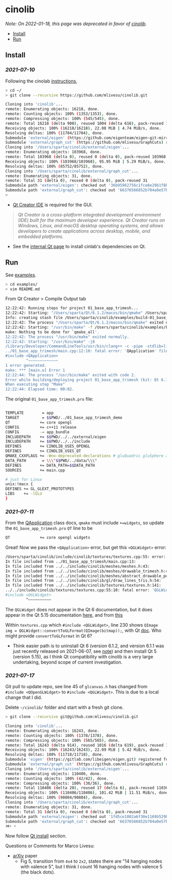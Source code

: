 # cinolib

*Note:  On 2022-01-18, this page was deprecated in favor of [cinolib](cinolib/README.md)*.

  * [Install](#install)
  * [Run](#run)

## Install

### *2021-07-10* 

Following the cinolab [instructions](https://github.com/mlivesu/cinolib#usage),

```bash
> cd ~/
> git clone --recursive https://github.com/mlivesu/cinolib.git

Cloning into 'cinolib'...
remote: Enumerating objects: 16218, done.
remote: Counting objects: 100% (1353/1353), done.
remote: Compressing objects: 100% (545/545), done.
remote: Total 16218 (delta 900), reused 1004 (delta 616), pack-reused 14865
Receiving objects: 100% (16218/16218), 22.08 MiB | 4.74 MiB/s, done.
Resolving deltas: 100% (11704/11704), done.
Submodule 'external/eigen' (https://github.com/eigenteam/eigen-git-mirror) registered for path 'external/eigen'
Submodule 'external/graph_cut' (https://github.com/mlivesu/GraphCuts) registered for path 'external/graph_cut'
Cloning into '/Users/sparta/cinolib/external/eigen'...
remote: Enumerating objects: 103968, done.
remote: Total 103968 (delta 0), reused 0 (delta 0), pack-reused 103968
Receiving objects: 100% (103968/103968), 95.95 MiB | 5.29 MiB/s, done.
Resolving deltas: 100% (85752/85752), done.
Cloning into '/Users/sparta/cinolib/external/graph_cut'...
remote: Enumerating objects: 31, done.
remote: Total 31 (delta 0), reused 0 (delta 0), pack-reused 31
Submodule path 'external/eigen': checked out '36b95962756c1fce8e29b1f8bc45967f30773c00'
Submodule path 'external/graph_cut': checked out '66376566852b704a0e57bf49dcac74ee5210ff18'
>
```

* [Qt Creator IDE](https://www.qt.io/product) is required for the GUI.

> *Qt Creator is a cross-platform integrated development environment (IDE) built for the maximum developer experience. Qt Creator runs on Windows, Linux, and macOS desktop operating systems, and allows developers to create applications across desktop, mobile, and embedded platforms.*

* See the [internal Qt page](qt.md) to install cinlab's dependencies on Qt.

## Run

See [examples](https://github.com/mlivesu/cinolib/tree/master/examples#examples).

```bash
> cd examples/
> vim README.md
```

From Qt Creator > Compile Output tab

```bash
12:22:42: Running steps for project 01_base_app_trimesh...
12:22:42: Starting: "/Users/sparta/Qt/6.1.2/macos/bin/qmake" /Users/sparta/cinolib/examples/01_base_app_trimesh/01_base_app_trimesh.pro -spec macx-clang CONFIG+=debug CONFIG+=x86_64 CONFIG+=qml_debug
Info: creating stash file /Users/sparta/cinolib/examples/build-01_base_app_trimesh-Qt_6_1_2_for_macOS-Debug/.qmake.stash
12:22:42: The process "/Users/sparta/Qt/6.1.2/macos/bin/qmake" exited normally.
12:22:42: Starting: "/usr/bin/make" -f /Users/sparta/cinolib/examples/build-01_base_app_trimesh-Qt_6_1_2_for_macOS-Debug/Makefile qmake_all
make: Nothing to be done for `qmake_all'.
12:22:42: The process "/usr/bin/make" exited normally.
12:22:42: Starting: "/usr/bin/make" -j8
/Library/Developer/CommandLineTools/usr/bin/clang++ -c -pipe -stdlib=libc++ -Wno-deprecated-declarations -O2 -std=gnu++1z  -arch x86_64 -isysroot /Library/Developer/CommandLineTools/SDKs/MacOSX.sdk -mmacosx-version-min=10.14 -Wall -Wextra -fPIC -DCINOLIB_USES_OPENGL -DCINOLIB_USES_QT -DDATA_PATH=\"/Users/sparta/cinolib/examples/01_base_app_trimesh/../data/\" -DQT_QML_DEBUG -DQT_NO_DEBUG -DQT_OPENGL_LIB -DQT_GUI_LIB -DQT_CORE_LIB -I../01_base_app_trimesh -I. -I../../external/eigen -I../../include -I../../../Qt/6.1.2/macos/lib/QtOpenGL.framework/Headers -I../../../Qt/6.1.2/macos/lib/QtGui.framework/Headers -I../../../Qt/6.1.2/macos/lib/QtCore.framework/Headers -I. -I/Library/Developer/CommandLineTools/SDKs/MacOSX.sdk/System/Library/Frameworks/OpenGL.framework/Headers -I/Library/Developer/CommandLineTools/SDKs/MacOSX.sdk/System/Library/Frameworks/AGL.framework/Headers -I/Library/Developer/CommandLineTools/SDKs/MacOSX.sdk/System/Library/Frameworks/OpenGL.framework/Headers -I/Library/Developer/CommandLineTools/SDKs/MacOSX.sdk/System/Library/Frameworks/AGL.framework/Headers -I../../../Qt/6.1.2/macos/mkspecs/macx-clang -F/Users/sparta/Qt/6.1.2/macos/lib -o main.o ../01_base_app_trimesh/main.cpp
../01_base_app_trimesh/main.cpp:12:10: fatal error: 'QApplication' file not found
#include <QApplication>
         ^~~~~~~~~~~~~~
1 error generated.
make: *** [main.o] Error 1
12:22:44: The process "/usr/bin/make" exited with code 2.
Error while building/deploying project 01_base_app_trimesh (kit: Qt 6.1.2 for macOS)
When executing step "Make"
12:22:44: Elapsed time: 00:02.
```

The original `01_base_app_trimesh.pro` file:

```bash

TEMPLATE        = app
TARGET          = $$PWD/../01_base_app_trimesh_demo
QT             += core opengl
CONFIG         += c++11 release
CONFIG         -= app_bundle
INCLUDEPATH    += $$PWD/../../external/eigen
INCLUDEPATH    += $$PWD/../../include
DEFINES        += CINOLIB_USES_OPENGL
DEFINES        += CINOLIB_USES_QT
QMAKE_CXXFLAGS += -Wno-deprecated-declarations # gluQuadric gluSphere and gluCylinde are deprecated in macOS 10.9
DATA_PATH       = \\\"$$PWD/../data/\\\"
DEFINES        += DATA_PATH=$$DATA_PATH
SOURCES        += main.cpp

# just for Linux
unix:!macx {
DEFINES += GL_GLEXT_PROTOTYPES
LIBS    += -lGLU
}
```

### *2021-07-11*

From the [QApplication](https://doc.qt.io/qt-6/qapplication.html) class docs, `qmake` must include `+=widgets`, so update the `01_base_app_trimesh.pro` `QT` line to be

```bash
QT             += core opengl widgets
```

Great!  Now we pass the `<QApplication>` error, but get this `<QGLWidget>` error:

```bash
/Users/sparta/cinolib/include/cinolib/textures/textures.cpp:55: error: 'QGLWidget' file not found
In file included from ../01_base_app_trimesh/main.cpp:13:
In file included from ../../include/cinolib/meshes/meshes.h:43:
In file included from ../../include/cinolib/meshes/drawable_trimesh.h:42:
In file included from ../../include/cinolib/meshes/abstract_drawable_polygonmesh.h:43:
In file included from ../../include/cinolib/gl/draw_lines_tris.h:54:
In file included from ../../include/cinolib/textures/textures.h:141:
../../include/cinolib/textures/textures.cpp:55:10: fatal error: 'QGLWidget' file not found
#include <QGLWidget>
         ^~~~~~~~~~~
```

The `QGLWidget` does not appear in the Qt 6 documentation, but it does appear in the Qt 5.15 documentation [here](https://doc.qt.io/qt-5/qglwidget.html), and from [this](https://doc.qt.io/qt-6/opengl-changes-qt6.html)

Within `textures.cpp` which `#include <QGLWidget>`, line 230 shows `QImage img = QGLWidget::convertToGLFormat(QImage(bitmap));`, with Qt [doc](https://doc.qt.io/qt-5/qglwidget.html#convertToGLFormat).
Who might provide `convertToGLFormat` in Qt 6?

* Think easier path is to uninstall Qt 6 (version 6.1.2, and version 6.1.1 was just recently released on 2021-06-07, see [note](https://www.qt.io/blog/qt-6.1.1-released)) and then install Qt 5 (version 5.15), as I think Qt compatibility with cinolib is a very large undertaking, beyond scope of current investigation.

### *2021-07-17*

Git pull to update repo, see line 45 of `glcanvas.h` has changed from `#include <QOpenGLWidget>` to `#include <QGLWidget>`.  This is due to a local change that I did.  

Delete `~/cinolib/` folder and start with a fresh git clone.

```bash
> git clone --recursive git@github.com:mlivesu/cinolib.git

Cloning into 'cinolib'...
remote: Enumerating objects: 16243, done.
remote: Counting objects: 100% (1378/1378), done.
remote: Compressing objects: 100% (565/565), done.
remote: Total 16243 (delta 914), reused 1016 (delta 619), pack-reused 14865
Receiving objects: 100% (16243/16243), 22.09 MiB | 5.42 MiB/s, done.
Resolving deltas: 100% (11718/11718), done.
Submodule 'eigen' (https://gitlab.com/libeigen/eigen.git) registered for path 'external/eigen'
Submodule 'external/graph_cut' (https://github.com/mlivesu/GraphCuts) registered for path 'external/graph_cut'
Cloning into '/Users/sparta/cinolib/external/eigen'...
remote: Enumerating objects: 110406, done.
remote: Counting objects: 100% (42/42), done.
remote: Compressing objects: 100% (36/36), done.
remote: Total 110406 (delta 20), reused 17 (delta 6), pack-reused 110364
Receiving objects: 100% (110406/110406), 101.42 MiB | 11.51 MiB/s, done.
Resolving deltas: 100% (90804/90804), done.
Cloning into '/Users/sparta/cinolib/external/graph_cut'...
remote: Enumerating objects: 31, done.
remote: Total 31 (delta 0), reused 0 (delta 0), pack-reused 31
Submodule path 'external/eigen': checked out '1fd5ce1002a6f30e1169b529b291216a18be2f7e'
Submodule path 'external/graph_cut': checked out '66376566852b704a0e57bf49dcac74ee5210ff18'
⋊> ~
```

Now follow [Qt install](qt.md#2021-07-17) section.

Questions or Comments for Marco Livesu:

* [arXiv](https://arxiv.org/abs/2103.07745) paper
  * Fig 5, transition from `4x4` to `2x2`, states there are "14 hanging nodes with valence 5", but I think I count 16 hanging nodes with valence 5 (the black dots).
  